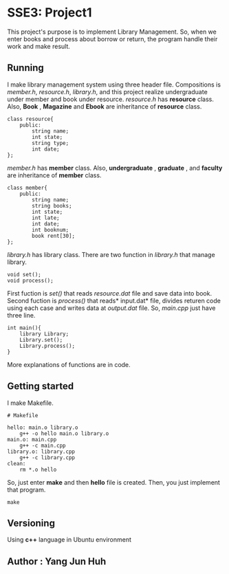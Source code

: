 # SSE3: Project1

 This project's purpose is to implement Library Management. So, when we enter books and process about borrow or return, the program handle their work and make result.

## Running

 I make library management system using three header file.
 Compositions is *member.h*, *resource.h*, *library.h*, and this project realize undergraduate under member and book under resource. 
 *resource.h* has **resource** class. Also, **Book** , **Magazine** and **Ebook** are inheritance of **resource** class.

````
class resource{
	public:
		string name;
		int state;
		string type;
		int date;
};

`````
 *member.h* has **member** class. Also, **undergraduate** , **graduate** , and **faculty** are inheritance of **member** class.

````
class member{
	public:
		string name;
		string books;
		int state;
		int late;
		int date;
		int booknum;	
		book rent[30];
};

````
 *library.h* has library class. There are two function in *library.h* that manage library.

```
void set();
void process();

```
		 
 First fuction is *set()* that reads *resource.dat* file and save data into book.
 Second fuction is *process()* that reads* input.dat* file, divides returen code using each case and writes data at *output.dat* file.
 So, *main.cpp* just have three line.

```
int main(){
	library Library;
	Library.set();
	Library.process();
}
```
 More explanations of functions are in code.

## Getting started

 I make Makefile.

``` 
# Makefile

hello: main.o library.o
	g++ -o hello main.o library.o 
main.o: main.cpp
	g++ -c main.cpp	
library.o: library.cpp
	g++ -c library.cpp	
clean:	
	rm *.o hello
```

 So, just enter **make** and then **hello** file is created. 
 Then, you just implement that program. 

```
make

```

## Versioning

 Using **c++** language in Ubuntu environment

## Author : Yang Jun Huh

